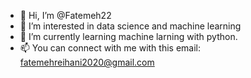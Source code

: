 - 👋 Hi, I’m @Fatemeh22
- 👀 I’m interested in data science and machine learning
- 🌱 I’m currently learning machine larning with python.
- 📫 You can connect with me with this email: fatemehreihani2020@gmail.com
